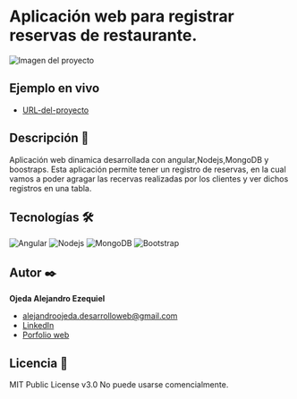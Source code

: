 # Aplicación web para registrar reservas de restaurante.
![Imagen del proyecto](https://github.com/OjedaAlejandro/app_registros-/blob/fb62333a623d416c5ddc92a28e61a0875a65631f/imagen_aplicaci%C3%B3n.png)

## Ejemplo en vivo
- [URL-del-proyecto](https://reservas-5c620.web.app/)

## Descripción 📑
Aplicación web dinamica desarrollada con angular,Nodejs,MongoDB y boostraps. Esta aplicación permite tener un registro de reservas, en la cual vamos a poder agragar las recervas realizadas por los clientes y ver dichos registros en una tabla.
## Tecnologías 🛠
<!-- Iconos sacados de: https://github.com/hendrasob/badges/blob/master/README.md y https://github.com/alexandresanlim/Badges4-README.md-Profile -->
![Angular](https://img.shields.io/badge/Angular-DD0031?style=for-the-badge&logo=angular&logoColor=white)
![Nodejs](https://img.shields.io/badge/Node.js-339933?style=for-the-badge&logo=nodedotjs&logoColor=white)
![MongoDB](https://img.shields.io/badge/MongoDB-4EA94B?style=for-the-badge&logo=mongodb&logoColor=white)
![Bootstrap](https://img.shields.io/badge/Bootstrap-563D7C?style=for-the-badge&logo=bootstrap&logoColor=white)


## Autor ✒️
**Ojeda Alejandro Ezequiel**

* alejandroojeda.desarrolloweb@gmail.com
* [LinkedIn]()
* [Porfolio web](https://miportafolioweb-e0a04.web.app/)

  
## Licencia 📄
MIT Public License v3.0
No puede usarse comencialmente.
